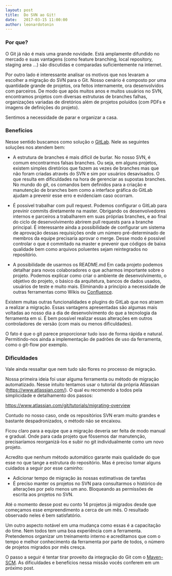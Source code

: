 ```yaml
---
layout: post
title:  Do SVN ao Git!
date:   2017-03-15 11:00:00
author: leonardotonin
---
```


### Por que?
O Git já não é mais uma grande novidade. Está amplamente difundido no mercado e suas vantagens (como feature branching, local repository, staging area ...) são discutidas e comparadas suficientemente na internet.

Por outro lado é interessante analisar os motivos que nos levaram a escolher a migração do SVN para o Git.
Nosso cenário é composto por uma quantidade grande de projetos, ora feitos internamente, ora desenvolvidos com parceiros. De modo que após muitos anos e muitos usuários no SVN, encontramos projetos com diversas estruturas de branches falhas, organizações variadas de diretórios além de projetos poluídos (com PDFs e imagens de definições do projeto).

Sentimos a necessidade de parar e organizar a casa. 

### Benefícios

Nesse sentido buscamos como solução o [GitLab](https://about.gitlab.com/). Nele as seguintes soluções nos atendem bem:

* A estrutura de branches é mais difícil de burlar.
No nosso SVN, é comum encontrarmos falsas branches. Ou seja, em alguns projetos, existem simples diretórios que fazem as vezes de branches mas que não foram criadas através do SVN e sim por usuários desavisados. O que resulta em dificuldades na hora de gerenciar as supostas branches.
No mundo do git, os comandos bem definidos para a criação e manutenção de branches bem como a interface gráfica do GitLab ajudam a prevenir esse erro e evidenciam caso ocorram.

* É possível trabalhar com pull request.
Podemos configurar o GitLab para previnir commits diretamente na master. Obrigando os desenvolvedores internos e parceiros a trabalharem em suas próprias branches, e ao final do ciclo de desenvolvimento abrirem pull requests para a branche principal.
É interessante ainda a possibilidade de configurar um sistema de aprovação dessas requisições onde um número pré-determinado de membros da equipe precisaria aprovar o merge.
Desse modo é possível controlar o que é commitado na master e prevenir que códigos de baixa qualidade bem como arquivos poluentes sejam reintegrados no repositório.

* A possibilidade de usarmos os README.md 
Em cada projeto podemos detalhar para novos colaboradores o que acharmos importante sobre o projeto. Podemos explicar como criar o ambiente de desenvolvimento, o objetivo do projeto, o básico da arquitetura, bancos de dados usados, usuários de teste e muito mais. Eliminando a princípio a necessidade de outras ferramentas como Wikis ou [Confluence](https://www.atlassian.com/software/confluence).

Existem muitas outras funcionalidades e plugins do GitLab que nos atraem a realizar a migração. Essas vantagens apresentadas são algumas mais voltadas ao nosso dia a dia de desenvolvimento do que a tecnologia da ferramenta em si. É bem possível realizar essas alterações em outros controladores de versão (com mais ou menos dificuldades). 

O fato é que o git parece proporcionar tudo isso de forma rápida e natural. Permitindo-nos ainda a implementação de padrões de uso da ferramenta, como o git-flow por exemplo.

### Dificuldades

Vale ainda ressaltar que nem tudo são flores no processo de migração.

Nossa primeira ideia foi usar alguma ferramenta ou método de migração automatizado. Nesse intuito tentamos usar o tutorial da própria Atlassian (https://www.atlassian.com/). O qual eu recomendo a todos pela simplicidade e detalhamento dos passos:

https://www.atlassian.com/git/tutorials/migrating-overview

Contudo no nosso caso, onde os repositórios SVN eram muito grandes e bastante despadronizados, o método não se encaixou.

Ficou claro para a equipe que a migração deveria ser feita de modo manual e gradual. Onde para cada projeto que fôssemos dar manutenção, precisaríamos reorganizá-los e subir no git individualmente como um novo projeto.

Acredito que nenhum método automático garante mais qualidade do que esse no que tange a estrutura do repositório. Mas é preciso tomar alguns cuidados a seguir por esse caminho:

* Adicionar tempo de migração às nossas estimativas de tarefas
* É preciso manter os projetos no SVN para consultarmos o histórico de alterações por pelo menos um ano. Bloqueando as permissões de escrita aos projetos no SVN.

Até o momento desse post eu conto 14 projetos já migrados desde que começamos esse empreendimento a cerca de um mês. O resultado observado neles é bem satisfatório.

Um outro aspecto notável em uma mudança como essas é a capacitação do time. Nem todos tem uma boa experiência com a ferramenta. Pretendemos organizar um treinamento interno e acreditamos que com o tempo e melhor conhecimento da ferramenta por parte de todos, o número de projetos migrados por mês cresça. 

O passo a seguir é tentar tirar proveito da integração do Git com o [Maven-SCM](https://maven.apache.org/scm/). As dificuldades e benefícios nessa missão vocês conferem em um próximo post.